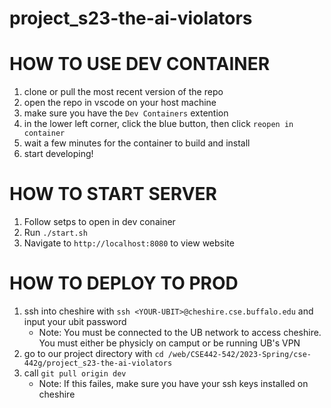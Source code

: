 # project_s23-the-ai-violators

# HOW TO USE DEV CONTAINER
1) clone or pull the most recent version of the repo
2) open the repo in vscode on your host machine
3) make sure you have the `Dev Containers` extention
4) in the lower left corner, click the blue button, then click `reopen in container`
5) wait a few minutes for the container to build and install
6) start developing!

# HOW TO START SERVER
1) Follow setps to open in dev conainer
2) Run `./start.sh`
3) Navigate to `http://localhost:8080` to view website

# HOW TO DEPLOY TO PROD
1) ssh into cheshire with `ssh <YOUR-UBIT>@cheshire.cse.buffalo.edu` and input your ubit password
    * Note: You must be connected to the UB network to access cheshire. You must either be physicly on camput or be running UB's VPN
2) go to our project directory with `cd /web/CSE442-542/2023-Spring/cse-442g/project_s23-the-ai-violators`
3) call `git pull origin dev`
   * Note: If this failes, make sure you have your ssh keys installed on cheshire
